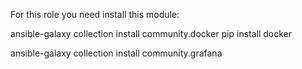 For this role you need install this module:

ansible-galaxy collection install community.docker
pip install docker

ansible-galaxy collection install community.grafana